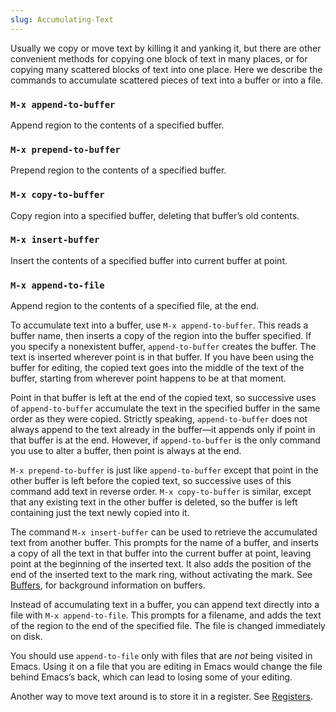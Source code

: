 ```yaml
---
slug: Accumulating-Text
---
```


Usually we copy or move text by killing it and yanking it, but there are other convenient methods for copying one block of text in many places, or for copying many scattered blocks of text into one place. Here we describe the commands to accumulate scattered pieces of text into a buffer or into a file.

### `M-x append-to-buffer`

Append region to the contents of a specified buffer.

### `M-x prepend-to-buffer`

Prepend region to the contents of a specified buffer.

### `M-x copy-to-buffer`

Copy region into a specified buffer, deleting that buffer’s old contents.

### `M-x insert-buffer`

Insert the contents of a specified buffer into current buffer at point.

### `M-x append-to-file`

Append region to the contents of a specified file, at the end.

To accumulate text into a buffer, use `M-x append-to-buffer`. This reads a buffer name, then inserts a copy of the region into the buffer specified. If you specify a nonexistent buffer, `append-to-buffer` creates the buffer. The text is inserted wherever point is in that buffer. If you have been using the buffer for editing, the copied text goes into the middle of the text of the buffer, starting from wherever point happens to be at that moment.

Point in that buffer is left at the end of the copied text, so successive uses of `append-to-buffer` accumulate the text in the specified buffer in the same order as they were copied. Strictly speaking, `append-to-buffer` does not always append to the text already in the buffer—it appends only if point in that buffer is at the end. However, if `append-to-buffer` is the only command you use to alter a buffer, then point is always at the end.

`M-x prepend-to-buffer` is just like `append-to-buffer` except that point in the other buffer is left before the copied text, so successive uses of this command add text in reverse order. `M-x copy-to-buffer` is similar, except that any existing text in the other buffer is deleted, so the buffer is left containing just the text newly copied into it.

The command `M-x insert-buffer` can be used to retrieve the accumulated text from another buffer. This prompts for the name of a buffer, and inserts a copy of all the text in that buffer into the current buffer at point, leaving point at the beginning of the inserted text. It also adds the position of the end of the inserted text to the mark ring, without activating the mark. See [Buffers](Buffers), for background information on buffers.

Instead of accumulating text in a buffer, you can append text directly into a file with `M-x append-to-file`. This prompts for a filename, and adds the text of the region to the end of the specified file. The file is changed immediately on disk.

You should use `append-to-file` only with files that are *not* being visited in Emacs. Using it on a file that you are editing in Emacs would change the file behind Emacs’s back, which can lead to losing some of your editing.

Another way to move text around is to store it in a register. See [Registers](Registers).
